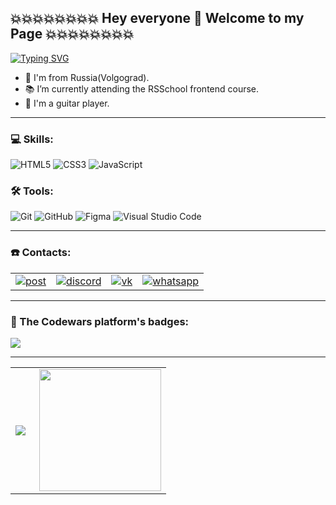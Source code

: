 ## 💥💥💥💥💥💥💥💥 Hey everyone 👋 Welcome to my Page 💥💥💥💥💥💥💥💥

[![Typing SVG](https://readme-typing-svg.herokuapp.com?font=monospace&color=%23000000&center=true&multiline=true&width=1000&height=60&lines=My+name+is+Artyom;I'm+junior+frontend+developer+😄)](https://git.io/typing-svg)

- 🌱 I'm from Russia(Volgograd).
- 📚 I’m currently attending the RSSchool frontend course.
- 🎸 I'm a guitar player.

---

### 💻 Skills:

![HTML5](https://img.shields.io/badge/html5-%23E34F26.svg?style=for-the-badge&logo=html5&logoColor=white) ![CSS3](https://img.shields.io/badge/css3-%231572B6.svg?style=for-the-badge&logo=css3&logoColor=white) ![JavaScript](https://img.shields.io/badge/javascript-%23323330.svg?style=for-the-badge&logo=javascript&logoColor=%23F7DF1E) 

### 🛠 Tools:

![Git](https://img.shields.io/badge/git-%23F05033.svg?style=for-the-badge&logo=git&logoColor=white) ![GitHub](https://img.shields.io/badge/github-%23121011.svg?style=for-the-badge&logo=github&logoColor=white) ![Figma](https://img.shields.io/badge/figma-%23F24E1E.svg?style=for-the-badge&logo=figma&logoColor=white) ![Visual Studio Code](https://img.shields.io/badge/VS%20Code-0078d7.svg?style=for-the-badge&logo=visual-studio-code&logoColor=white) 

---

 ### ☎️ Contacts:

<table>
  <tr>
    <td>
      <a href="mailto:fizrukaleksikov@gmail.com" >
        <img align="center" src="https://img.shields.io/badge/Post-Gmail-D14836??style=flat-square&logo=gmail" alt="post">
      </a>
    </td>
    <td>
      <a href="https://discord.com/" >
        <img align="center" src="https://img.shields.io/badge/-rtinit%237770-7289DA??style=flat-square&logo=discord&logoColor=white" target="_blank" alt="discord">
      </a>
    </td>
    <td>
      <a href="https://vk.com/rtinit">
        <img align="center" src="https://img.shields.io/badge/-rtinit-0077FF??style=flat-square&logo=vk&logoColor=white" target="_blank" alt="vk">
      </a> 
    </td>
    <td>
      <a href="https://wa.me/79176488980?text=Здравствуйте%2C+у+меня+есть+вопрос">
        <img align="center" src="https://img.shields.io/badge/-WhatsApp-43d854??style=flat-square&logo=whatsapp&logoColor=white" target="_blank" alt="whatsapp">
      </a> 
    </td>
  </tr>
</table>

---

### 💪 The Codewars platform's badges:

<img align="center" src="https://www.codewars.com/users/rtinit/badges/large">

---

<table>
  <tr>
    <td>
      <img align="left" src="https://github-readme-stats.vercel.app/api?username=rtinit&show_icons=true&count_private=true&theme=tokyonight">
    </td>
    <td>
      <img height="195px" align="right" src="https://github-readme-stats-eight-theta.vercel.app/api/top-langs/?username=rtinit&theme=tokyonight&layout=compact" />
    </td>
  </tr>
<table>








<!--
**RTinIT/rtinit** is a ✨ _special_ ✨ repository because its `README.md` (this file) appears on your GitHub profile.

Here are some ideas to get you started:

- 🔭 I’m currently working on ...
- 🌱 I’m currently learning ...
- 👯 I’m looking to collaborate on ...
- 🤔 I’m looking for help with ...
- 💬 Ask me about ...
- 📫 How to reach me: ...
- 😄 Pronouns: ...
- ⚡ Fun fact: ...
-->
